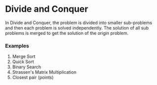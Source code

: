 # Divide and Conquer

In Divide and Conquer, the problem is divided into smaller sub-problems and then each problem is solved independently. The solution of all sub problems is merged to get the solution of the origin problem.

### Examples

1. Merge Sort
2. Quick Sort
3. Binary Search
4. Strassen's Matrix Multiplication
5. Closest pair (points)
